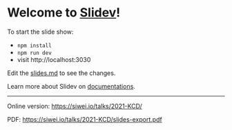 # Welcome to [Slidev](https://github.com/slidevjs/slidev)!

To start the slide show:

- `npm install`
- `npm run dev`
- visit http://localhost:3030

Edit the [slides.md](./slides.md) to see the changes.

Learn more about Slidev on [documentations](https://sli.dev/).



----------

Online version: https://siwei.io/talks/2021-KCD/

PDF: https://siwei.io/talks/2021-KCD/slides-export.pdf
